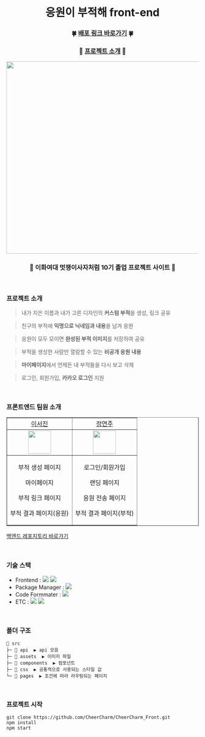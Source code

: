 <div align="center">

# 응원이 부적해 front-end

### 🍀 [배포 링크 바로가기](https://cheer-charm.swygbro.com/) 🍀
### 💎 [프로젝트 소개](https://www.swygbro.com/contents/9f8a0d54-f110-4eb0-b3fc-262a8c3da2ed) 💎

<img src="https://user-images.githubusercontent.com/102040717/216835383-cbc9b312-a5f1-44d2-9d96-af8e947fd9b3.gif" width="800" height="503" />
<br>

### 🦁 이화여대 멋쟁이사자처럼 10기 졸업 프로젝트 사이트 💚

</div>
<br />
<div align="left">

### 프로젝트 소개
> 내가 지은 이름과 내가 고른 디자인의 **커스텀 부적**을 생성, 링크 공유 

> 친구의 부적에 **익명으로 닉네임과 내용**을 남겨 응원    

> 응원이 모두 모이면 **완성된 부적 이미지**를 저장하여 공유    

> 부적을 생성한 사람만 열람할 수 있는 **비공개 응원 내용**    

> **마이페이지**에서 언제든 내 부적들을 다시 보고 삭제    

> 로그인, 회원가입, **카카오 로그인** 지원    



<br>

### 프론트엔드 팀원 소개

<table border="no" cellspacing="0" cellpadding="0" width="100%">
    <tr width="100%">
        <td  align="center"><a href="https://github.com/529539">이서진</a></td>
        <td  align="center"><a href="https://github.com/yyeonzu">정연주</a></td>
    </tr>
    <tr width="100%">
    <td  align="center"><img src = "https://ifh.cc/g/3pJqOT.jpg" width="60px"/></td>
    <td  align="center"><img src = "https://ifh.cc/g/cSVQ1D.jpg" width="60px"/></td>
    </tr>
    <tr width="100%">
      <td  align="center"><p>부적 생성 페이지</p><p>마이페이지</p><p>부적 링크 페이지</p><p>부적 결과 페이지(응원)</p></td>
      <td  align="center"><p>로그인/회원가입</p><p>랜딩 페이지</p><p>응원 전송 페이지</p><p>부적 결과 페이지(부적)</p></td>
   </tr>
</table>

<a href="https://github.com/CheerCharm/CheerCharm_Back">백엔드 레포지토리 바로가기</a>

<br>

### 기술 스택
- Frontend : <img src="https://img.shields.io/badge/React-61DAFB?style=flat-square&logo=React&logoColor=white"> <img src="https://img.shields.io/badge/styled_components-DB7093?style=flat-square&logo=styled-components&logoColor=white">
- Package Manager : <img src="https://img.shields.io/badge/npm-CB3837?style=flat-square&logo=npm&logoColor=white">
- Code Formmater : <img src="https://img.shields.io/badge/Prettier-F7B93E?style=flat-square&logo=React&logoColor=white">
- ETC : <img src="https://img.shields.io/badge/GitHub-181717?style=flat-square&logo=GitHub&logoColor=white"/> <img src="https://img.shields.io/badge/Figma-F24E1E?style=flat-square&logo=Figma&logoColor=white"/> 



<br>

### 폴더 구조
```
📂 src
├─ 📂 api  ▶️ api 모음
├─ 📂 assets  ▶️ 이미지 파일
├─ 📂 components  ▶️ 컴포넌트
├─ 📂 css  ▶️ 공통적으로 사용되는 스타일 값
└─ 📂 pages  ▶️ 조건에 따라 라우팅되는 페이지
```


<br>

### 프로젝트 시작
```
git clone https://github.com/CheerCharm/CheerCharm_Front.git
npm install
npm start
```

</div>
